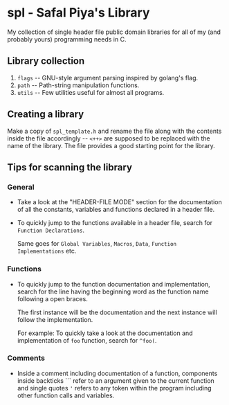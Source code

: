# spl - Safal Piya's Library

My collection of single header file public domain libraries for all of my (and
probably yours) programming needs in C.

## Library collection

1. `flags` -- GNU-style argument parsing inspired by golang's flag.
1. `path` -- Path-string manipulation functions.
1. `utils` -- Few utilities useful for almost all programs.

## Creating a library

Make a copy of `spl_template.h` and rename the file along with the contents
inside the file accordingly -- `<++>` are supposed to be replaced with the name
of the library. The file provides a good starting point for the library.

## Tips for scanning the library

### General

- Take a look at the "HEADER-FILE MODE" section for the documentation of all
  the constants, variables and functions declared in a header file.

- To quickly jump to the functions available in a header file, search for
  `Function Declarations`.

  Same goes for `Global Variables`, `Macros`, `Data`, `Function
  Implementations` etc.

### Functions

- To quickly jump to the function documentation and implementation, search for
  the line having the beginning word as the function name following a open
  braces.

  The first instance will be the documentation and the next instance will
  follow the implementation.

  For example: To quickly take a look at the documentation and implementation
  of `foo` function, search for `^foo(`.

### Comments

- Inside a comment including documentation of a function, components inside
  backticks ``` refer to an argument given to the current function and single
  quotes `'` refers to any token within the program including other function
  calls and variables.
